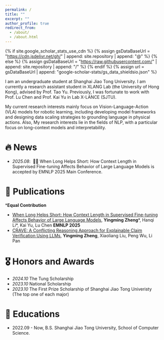 ```yaml
---
permalink: /
title: ""
excerpt: ""
author_profile: true
redirect_from: 
  - /about/
  - /about.html
---
```


{% if site.google_scholar_stats_use_cdn %}
{% assign gsDataBaseUrl = "https://cdn.jsdelivr.net/gh/" | append: site.repository | append: "@" %}
{% else %}
{% assign gsDataBaseUrl = "https://raw.githubusercontent.com/" | append: site.repository | append: "/" %}
{% endif %}
{% assign url = gsDataBaseUrl | append: "google-scholar-stats/gs_data_shieldsio.json" %}

<span class='anchor' id='about-me'></span>

I am an undergraduate student at Shanghai Jiao Tong University. I am currently a research assistant student in XLANG Lab (the University of Hong Kong), advised by Prof. Tao Yu. Previously, I was fortunate to work with Prof. Lu Chen and Prof. Kai Yu in Lab X-LANCE (SJTU).

My current research interests mainly focus on Vision-Language-Action (VLA) models for robotic learning, including developing model frameworks and designing data scaling strategies to grounding language in physical actions. Also, My research interests lie in the fields of NLP, with a particular focus on long-context models and interpretability.


# 🔥 News
- *2025.08*: &nbsp;🎉🎉 When Long Helps Short: How Context Length in Supervised Fine-tuning Affects Behavior of Large Language Models is accepted by EMNLP 2025 Main Conference.

# 📝 Publications 

***Equal Contribution**

- [When Long Helps Short: How Context Length in Supervised Fine-tuning Affects Behavior of Large Language Models](https://openreview.net/pdf?id=oizASIbuB5), **Yingming Zheng**\*, Hanqi Li\*, Kai Yu, Lu Chen **EMNLP 2025**
- [CRAVE: A Conflicting Reasoning Approach for Explainable Claim Verification Using LLMs](https://arxiv.org/pdf/2504.14905), **Yingming Zheng**, Xiaoliang Liu, Peng Wu, Li Pan


# 🎖 Honors and Awards
- *2024.10* The Tung Scholarship
- *2023.10* National Scholarship
- *2023.10* The First Prize Scholarship of Shanghai Jiao Tong Univeristy (The top one of each major)

# 📖 Educations
- 2022.09 - Now, B.S. Shanghai Jiao Tong University, School of Computer Science.
